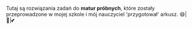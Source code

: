 Tutaj są rozwiązania zadań do **matur próbnych**, które zostały przeprowadzone w mojej szkole i mój nauczyciel 'przygotował' arkusz. 😄|🐍|💕
